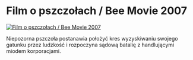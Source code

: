 Film o pszczołach / Bee Movie 2007 
=============
[![Film o pszczołach / Bee Movie 2007 ](http://vidos.pl/images/player.gif)](http://vidos.pl/film-o-pszczolach-bee-movie-2007)

 Niepozorna pszczoła postanawia położyć kres wyzyskiwaniu swojego gatunku przez ludzkość i rozpoczyna sądową batalię z handlującymi miodem korporacjami.
